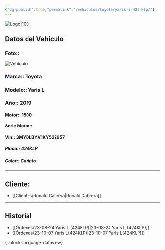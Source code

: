 ```yaml
---
{"dg-publish":true,"permalink":"/vehiculos/toyota/yaris-l-424-klp/"}
---
```


![Logo|100](http://drive.google.com/uc?export=view&id=137fl3TIZ0-PU8b-Pt0bsjclwHub_u78G)

## Datos del Vehículo 
### Foto:: 
![Vehículo](http://drive.google.com/uc?export=view&id=1FhfRYLnqnc7EVgi1H623Drc1QQkZZLmq)

### Marca:: Toyota
### Modelo:: Yaris L
### Año:: 2019
#### Motor:: 1500
#### Serie Motor:: 
#### Vin:: 3MYDLBYV1KY522957
##### Placa:: 424KLP
##### Color:: Corinto
---

## Cliente:

- [[Clientes/Ronald Cabrera\|Ronald Cabrera]]


---

## Historial

- [[Órdenes/23-08-24 Yaris L (424KLP)\|23-08-24 Yaris L (424KLP)]]
- [[Órdenes/23-10-07 Yaris L(424KLP)\|23-10-07 Yaris L(424KLP)]]

{ .block-language-dataview} 